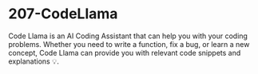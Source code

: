 # 207-CodeLlama
Code Llama is an AI Coding Assistant that can help you with your coding problems. Whether you need to write a function, fix a bug, or learn a new concept, Code Llama can provide you with relevant code snippets and explanations 💡.
